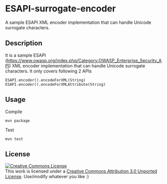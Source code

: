 ESAPI-surrogate-encoder
=======================
A sample ESAPI XML encoder implementation that can handle Unicode surrogate characters.


Description
-----------------------

It is a sample ESAPI (https://www.owasp.org/index.php/Category:OWASP_Enterprise_Security_API) XML encoder implementation that can handle Unicode surrogate characters. It only covers following 2 APIs

    ESAPI.encoder().encodeForXML(String)
    ESAPI.encoder().encodeForXMLAttribute(String)


Usage
-----------------------
Compile

    mvn package
  
Test

    mvn test


License
-----------------------
<a rel="license" href="http://creativecommons.org/licenses/by/3.0/deed.en_US"><img alt="Creative Commons License" style="border-width:0" src="http://i.creativecommons.org/l/by/3.0/88x31.png" /></a><br />This work is licensed under a <a rel="license" href="http://creativecommons.org/licenses/by/3.0/deed.en_US">Creative Commons Attribution 3.0 Unported License</a>. 
Use/modify whatever you like :)

